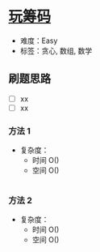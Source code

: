# [玩筹码](https://leetcode-cn.com/problems/minimum-cost-to-move-chips-to-the-same-position/)

- 难度：Easy
- 标签：贪心, 数组, 数学

## 刷题思路

- [ ] xx
- [ ] xx

### 方法 1

- 复杂度：
    - 时间 O()
    - 空间 O()

``` js

```

### 方法 2

- 复杂度：
    - 时间 O()
    - 空间 O()

``` js

```
